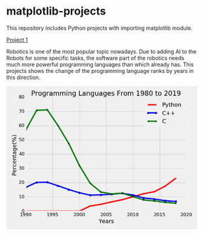 # matplotlib-projects

This repository includes Python projects with importing matplotlib module.

[Project 1](https://github.com/Kucukcollu/matplotlib-projects/tree/master/pilot)

Robotics is one of the most popular topic nowadays. Due to adding AI to the Robots for some specific tasks, the software part of the robotics needs much more powerful programming languages than which already has. This projects shows the change of the programming language ranks by years in this direction.

![Plotting-1](https://github.com/Kucukcollu/matplotlib-projects/blob/master/pilot/rankings.png)
 
